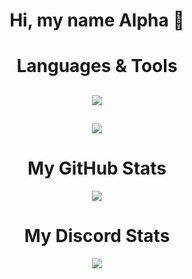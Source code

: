 <p align="center">
    <h1 align="center">Hi, my name Alpha 👋</h1>
</p>

<h1 align="center">
    Languages & Tools
</h1>

<h2 align="center">
    <img src="https://skillicons.dev/icons?i=js,ts,html,css,python,nodejs,java,mysql,sqlite,mongo&theme=dark" />
    </h2>
     <h2 align="center">
    <img src="https://skillicons.dev/icons?i=powershell,stackoverflow,vscode,visualstudio,atom&theme=dark" />
     </h2>

<h1 align="center">
    My GitHub Stats
</h1>
  <p align="center">
    <a href="https://github.com/ByAlphas/">
        <img src="https://github-readme-stats.vercel.app/api?username=ByAlphas&show_icons=true&theme=dark" />
        <a href="https://github.com/ByAlphas"
           <img src="https://github-readme-stats.vercel.app/api/top-langs/?username=ByAlphas&layout=compact&show_icons=true&theme=dark&border=true" />
    </a>
</p>
    
 <h1 align="center">
     My Discord Stats
        </h1>
        <p align="center">
       <a href="https://discord.com/users/755692726074343424">
                   <img src="https://lanyard.cnrad.dev/api/755692726074343424" />
           </a>
    </p>
    
    


   
    
    
